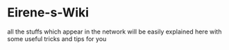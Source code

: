 # Eirene-s-Wiki
all the stuffs which appear in the network will be easily explained here with some useful tricks and tips for you
